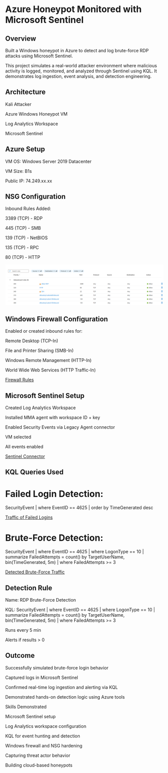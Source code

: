 # Azure Honeypot Monitored with Microsoft Sentinel

## Overview

Built a Windows honeypot in Azure to detect and log brute-force RDP attacks using Microsoft Sentinel.

This project simulates a real-world attacker environment where malicious activity is logged, monitored, and analyzed through Sentinel using KQL. It demonstrates log ingestion, event analysis, and detection engineering.

## Architecture

Kali Attacker
    
Azure Windows Honeypot VM
     
Log Analytics Workspace
    
Microsoft Sentinel

## Azure Setup

VM OS: Windows Server 2019 Datacenter

VM Size: B1s

Public IP: 74.249.xx.xx

## NSG Configuration

Inbound Rules Added:

3389 (TCP) - RDP

445 (TCP) - SMB

139 (TCP) - NetBIOS

135 (TCP) - RPC

80 (TCP) - HTTP

![NSG Rules](docs/screenshots/NSG_Rules.png)

## Windows Firewall Configuration

Enabled or created inbound rules for:

Remote Desktop (TCP-In)

File and Printer Sharing (SMB-In)

Windows Remote Management (HTTP-In)

World Wide Web Services (HTTP Traffic-In)

[Firewall Rules](docs/screenshots/Firewall-Rules.png)

## Microsoft Sentinel Setup

Created Log Analytics Workspace

Installed MMA agent with workspace ID + key

Enabled Security Events via Legacy Agent connector

VM selected

All events enabled

[Sentinel Connector](docs/screenshots/Sentinel-Connector.png)

## KQL Queries Used

# Failed Login Detection:

SecurityEvent
| where EventID == 4625
| order by TimeGenerated desc

[Traffic of Failed Logins](docs/screenshots/Failed-Login-Detection.png)

# Brute-Force Detection:

SecurityEvent
| where EventID == 4625
| where LogonType == 10
| summarize FailedAttempts = count() by TargetUserName, bin(TimeGenerated, 5m)
| where FailedAttempts >= 3

[Detected Brute-Force Traffic](docs/screenshots/Bruteforce-Results.png)

## Detection Rule

Name: RDP Brute-Force Detection 

KQL:
SecurityEvent
| where EventID == 4625
| where LogonType == 10
| summarize FailedAttempts = count() by TargetUserName, bin(TimeGenerated, 5m)
| where FailedAttempts >= 3

Runs every 5 min

Alerts if results > 0

## Outcome

Successfully simulated brute-force login behavior

Captured logs in Microsoft Sentinel

Confirmed real-time log ingestion and alerting via KQL

Demonstrated hands-on detection logic using Azure tools

Skills Demonstrated

Microsoft Sentinel setup

Log Analytics workspace configuration

KQL for event hunting and detection

Windows firewall and NSG hardening

Capturing threat actor behavior

Building cloud-based honeypots
